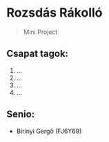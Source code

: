 # Rozsdás Rákolló
> Mini Project

## Csapat tagok:

1. ...
2. ...
3. ...
4. ...

## Senio:

- Birinyi Gergő (FJ6Y69)

